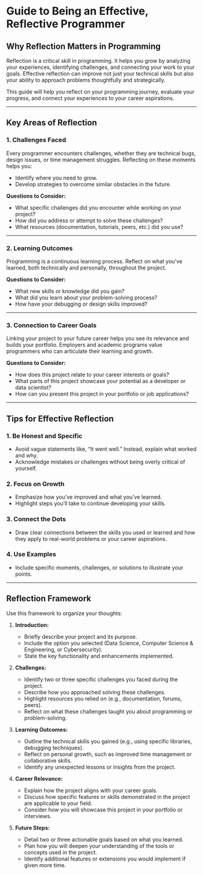 # Guide to Being an Effective, Reflective Programmer

## **Why Reflection Matters in Programming**
Reflection is a critical skill in programming. It helps you grow by analyzing your experiences, identifying challenges, and connecting your work to your goals. Effective reflection can improve not just your technical skills but also your ability to approach problems thoughtfully and strategically.

This guide will help you reflect on your programming journey, evaluate your progress, and connect your experiences to your career aspirations.

---

## **Key Areas of Reflection**

### **1. Challenges Faced**
Every programmer encounters challenges, whether they are technical bugs, design issues, or time management struggles. Reflecting on these moments helps you:
- Identify where you need to grow.
- Develop strategies to overcome similar obstacles in the future.

**Questions to Consider:**
- What specific challenges did you encounter while working on your project?
- How did you address or attempt to solve these challenges?
- What resources (documentation, tutorials, peers, etc.) did you use?

---

### **2. Learning Outcomes**
Programming is a continuous learning process. Reflect on what you’ve learned, both technically and personally, throughout the project.

**Questions to Consider:**
- What new skills or knowledge did you gain?
- What did you learn about your problem-solving process?
- How have your debugging or design skills improved?

---

### **3. Connection to Career Goals**
Linking your project to your future career helps you see its relevance and builds your portfolio. Employers and academic programs value programmers who can articulate their learning and growth.

**Questions to Consider:**
- How does this project relate to your career interests or goals?
- What parts of this project showcase your potential as a developer or data scientist?
- How can you present this project in your portfolio or job applications?

---

## **Tips for Effective Reflection**

### **1. Be Honest and Specific**
- Avoid vague statements like, “It went well.” Instead, explain what worked and why.
- Acknowledge mistakes or challenges without being overly critical of yourself.

### **2. Focus on Growth**
- Emphasize how you’ve improved and what you’ve learned.
- Highlight steps you’ll take to continue developing your skills.

### **3. Connect the Dots**
- Draw clear connections between the skills you used or learned and how they apply to real-world problems or your career aspirations.

### **4. Use Examples**
- Include specific moments, challenges, or solutions to illustrate your points.

---

## **Reflection Framework**
Use this framework to organize your thoughts:

1. **Introduction:**  
   - Briefly describe your project and its purpose.
   - Include the option you selected (Data Science, Computer Science & Engineering, or Cybersecurity).
   - State the key functionality and enhancements implemented.

2. **Challenges:**
   - Identify two or three specific challenges you faced during the project.
   - Describe how you approached solving these challenges.
   - Highlight resources you relied on (e.g., documentation, forums, peers).
   - Reflect on what these challenges taught you about programming or problem-solving.

3. **Learning Outcomes:**
   - Outline the technical skills you gained (e.g., using specific libraries, debugging techniques).
   - Reflect on personal growth, such as improved time management or collaborative skills.
   - Identify any unexpected lessons or insights from the project.

4. **Career Relevance:**
   - Explain how the project aligns with your career goals.
   - Discuss how specific features or skills demonstrated in the project are applicable to your field.
   - Consider how you will showcase this project in your portfolio or interviews.

5. **Future Steps:**
   - Detail two or three actionable goals based on what you learned.
   - Plan how you will deepen your understanding of the tools or concepts used in the project.
   - Identify additional features or extensions you would implement if given more time.
